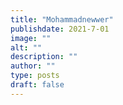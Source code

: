 ```yaml
---
title: "Mohammadnewwer"
publishdate: 2021-7-01
image: ""
alt: ""
description: ""
author: ""
type: posts
draft: false
---
```

